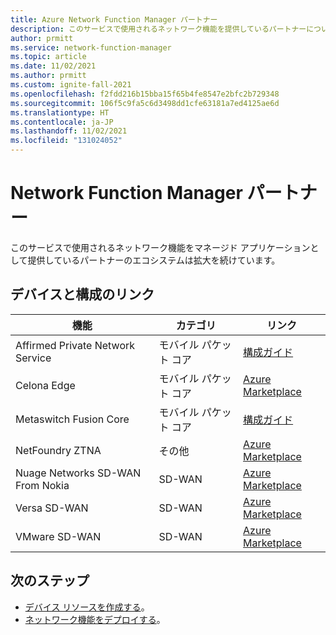 ```yaml
---
title: Azure Network Function Manager パートナー
description: このサービスで使用されるネットワーク機能を提供しているパートナーについて説明します。
author: prmitt
ms.service: network-function-manager
ms.topic: article
ms.date: 11/02/2021
ms.author: prmitt
ms.custom: ignite-fall-2021
ms.openlocfilehash: f2fdd216b15bba15f65b4fe8547e2bfc2b729348
ms.sourcegitcommit: 106f5c9fa5c6d3498dd1cfe63181a7ed4125ae6d
ms.translationtype: HT
ms.contentlocale: ja-JP
ms.lasthandoff: 11/02/2021
ms.locfileid: "131024052"
---
```

# <a name="network-function-manager-partners"></a>Network Function Manager パートナー

このサービスで使用されるネットワーク機能をマネージド アプリケーションとして提供しているパートナーのエコシステムは拡大を続けています。

## <a name="devices-and-configuration-links"></a><a name="devices"></a>デバイスと構成のリンク

|機能 |カテゴリ|リンク|
| ---  | --- | --- |
| Affirmed Private Network Service  | モバイル パケット コア |[構成ガイド](../private-multi-access-edge-compute-mec/deploy-affirmed-private-network-service-solution.md)|
| Celona Edge |モバイル パケット コア |[Azure Marketplace](https://portal.azure.com/#create/celonainc1597686731561.celona-edgecelona-platform)|
| Metaswitch Fusion Core | モバイル パケット コア | [構成ガイド](../private-multi-access-edge-compute-mec/deploy-metaswitch-fusion-core-solution.md)|
| NetFoundry ZTNA | その他| [Azure Marketplace](https://ms.portal.azure.com/#create/netfoundryinc.application-ziti-private-edgeapp-edge-router)|
| Nuage Networks SD-WAN From Nokia | SD-WAN| [Azure Marketplace](https://aka.ms/NokiaNuage)|
| Versa SD-WAN| SD-WAN |[Azure Marketplace](https://aka.ms/versa)|
| VMware SD-WAN | SD-WAN | [Azure Marketplace](https://ms.portal.azure.com/#create/vmware-inc.vmware_sdwan_edge_zonesvelo_ase)|

## <a name="next-steps"></a>次のステップ

* [デバイス リソースを作成する](create-device.md)。
* [ネットワーク機能をデプロイする](deploy-functions.md)。
